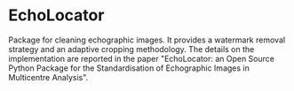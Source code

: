 # EchoLocator
Package for cleaning echographic images. It provides a watermark removal strategy and an adaptive cropping methodology.
The details on the implementation are reported in the paper "EchoLocator: an Open Source Python Package for the Standardisation of Echographic Images in Multicentre Analysis".
